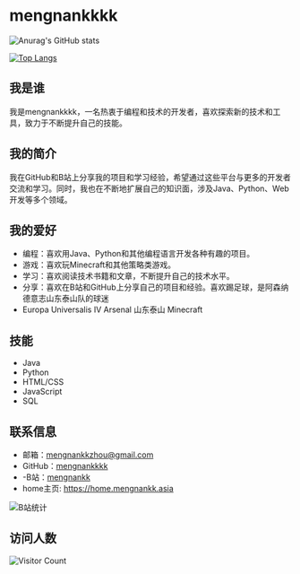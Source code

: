 # mengnankkkk



![Anurag's GitHub stats](https://github-readme-stats.vercel.app/api?username=mengnankkkk&show_icons=true&theme=radical)

[![Top Langs](https://github-readme-stats.vercel.app/api/top-langs/?username=mengnankkkk&layout=donut-vertical)](https://github.com/anuraghazra/github-readme-stats)

## 我是谁

我是mengnankkkk，一名热衷于编程和技术的开发者，喜欢探索新的技术和工具，致力于不断提升自己的技能。

## 我的简介

我在GitHub和B站上分享我的项目和学习经验，希望通过这些平台与更多的开发者交流和学习。同时，我也在不断地扩展自己的知识面，涉及Java、Python、Web开发等多个领域。

## 我的爱好

- 编程：喜欢用Java、Python和其他编程语言开发各种有趣的项目。
- 游戏：喜欢玩Minecraft和其他策略类游戏。
- 学习：喜欢阅读技术书籍和文章，不断提升自己的技术水平。
- 分享：喜欢在B站和GitHub上分享自己的项目和经验。喜欢踢足球，是阿森纳德意志山东泰山队的球迷
- Europa Universalis IV Arsenal 山东泰山 Minecraft

##  技能 

- Java 
- Python 
- HTML/CSS 
- JavaScript 
- SQL

## 联系信息 

- 邮箱：mengnankkzhou@gmail.com 
-  GitHub：[mengnankkkk](https://github.com/mengnankkkk) 
- -B站：[mengnankk](https://space.bilibili.com/440831872)
- home主页: https://home.mengnankk.asia

![B站统计](https://stats.justsong.cn/api/bilibili/?id=440831872&theme=dark) 

## 访问人数

![Visitor Count](https://profile-counter.glitch.me/{mengnankkkk}/count.svg)
